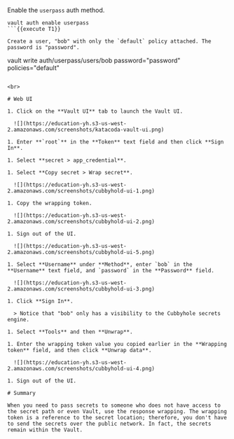 Enable the `userpass` auth method.

```
vault auth enable userpass
```{{execute T1}}

Create a user, "bob" with only the `default` policy attached. The password is "password".

```
vault write auth/userpass/users/bob password="password" policies="default"
```{{execute T1}}

<br>

# Web UI

1. Click on the **Vault UI** tab to launch the Vault UI.

  ![](https://education-yh.s3-us-west-2.amazonaws.com/screenshots/katacoda-vault-ui.png)

1. Enter **`root`** in the **Token** text field and then click **Sign In**.

1. Select **secret > app_credential**.

1. Select **Copy secret > Wrap secret**.

  ![](https://education-yh.s3-us-west-2.amazonaws.com/screenshots/cubbyhold-ui-1.png)

1. Copy the wrapping token.

  ![](https://education-yh.s3-us-west-2.amazonaws.com/screenshots/cubbyhold-ui-2.png)

1. Sign out of the UI.

  ![](https://education-yh.s3-us-west-2.amazonaws.com/screenshots/cubbyhold-ui-5.png)

1. Select **Username** under **Method**, enter `bob` in the **Username** text field, and `password` in the **Password** field.

  ![](https://education-yh.s3-us-west-2.amazonaws.com/screenshots/cubbyhold-ui-3.png)

1. Click **Sign In**.  

  > Notice that "bob" only has a visibility to the Cubbyhole secrets engine.

1. Select **Tools** and then **Unwrap**.

1. Enter the wrapping token value you copied earlier in the **Wrapping token** field, and then click **Unwrap data**.

  ![](https://education-yh.s3-us-west-2.amazonaws.com/screenshots/cubbyhold-ui-4.png)

1. Sign out of the UI.

# Summary

When you need to pass secrets to someone who does not have access to the secret path or even Vault, use the response wrapping. The wrapping token is a reference to the secret location; therefore, you don't have to send the secrets over the public network. In fact, the secrets remain within the Vault.

